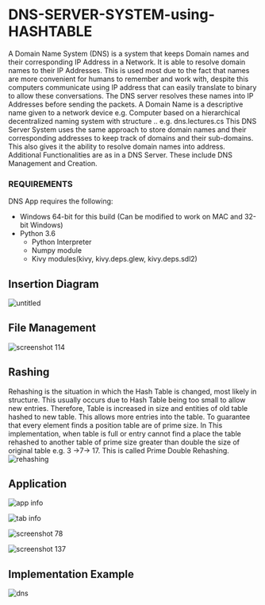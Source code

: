 # DNS-SERVER-SYSTEM-using-HASHTABLE
   A Domain Name System (DNS) is a system that keeps Domain names and their corresponding IP Address in a Network. It is able to resolve domain names to their IP Addresses. This is used most due to the fact that names are more convenient for humans to remember and work with, despite this computers communicate using IP address that can easily translate to binary to allow these conversations. The DNS server resolves these names into IP Addresses before sending the packets.
A Domain Name is a descriptive name given to a network device e.g. Computer based on a hierarchical decentralized naming system with structure <name>.<subdomain>.<upper domain> e.g. dns.lectures.cs
This DNS Server System uses the same approach to store domain names and their corresponding addresses to keep track of domains and their sub-domains. This also gives it the ability to resolve domain names into address. Additional Functionalities are as in a DNS Server. These include DNS Management and Creation.
### REQUIREMENTS
DNS App requires the following:

* Windows 64-bit for this build (Can be modified to work on MAC and 32-bit Windows)
* Python 3.6
  - Python Interpreter
  - Numpy module
  - Kivy modules(kivy, kivy.deps.glew, kivy.deps.sdl2)

## Insertion Diagram
![untitled](https://user-images.githubusercontent.com/36822517/42100389-573aaebc-7bc0-11e8-85fb-4d8346a5e5b5.png)

## File Management
![screenshot 114](https://user-images.githubusercontent.com/36822517/42100229-eea438c8-7bbf-11e8-821a-ee17d162f243.png)

## Rashing
Rehashing is the situation in which the Hash Table is changed, most likely in structure. This usually occurs due to Hash Table being too small to allow new entries. Therefore, Table is increased in size and entities of old table hashed to new table. This allows more entries into the table. To guarantee that every element finds a position table are of prime size. In This implementation, when table is full or entry cannot find a place the table rehashed to another table of prime size greater than double the size of original table e.g. 3 ->7-> 17. This is called Prime Double Rehashing.
![rehashing](https://user-images.githubusercontent.com/36822517/42100366-4b099aae-7bc0-11e8-8188-c1f7cd4795c3.png)

## Application

![app info](https://user-images.githubusercontent.com/36822517/42100379-4eba747a-7bc0-11e8-94c5-f09d48da4fc9.png)

![tab info](https://user-images.githubusercontent.com/36822517/42100359-47714aa4-7bc0-11e8-8da0-f8ae6e0bddbf.png)

![screenshot 78](https://user-images.githubusercontent.com/36822517/42100189-d3b215a8-7bbf-11e8-94ed-0fb0b6c43ca2.png)

![screenshot 137](https://user-images.githubusercontent.com/36822517/42100245-fab54832-7bbf-11e8-83bc-5e3d25ce9977.png)

## Implementation Example
![dns](https://user-images.githubusercontent.com/36822517/42100976-04707d18-7bc2-11e8-8288-d546eee89843.png)
